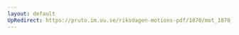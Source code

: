 ```yaml
---
layout: default
UpRedirect: https://pruto.im.uu.se/riksdagen-motions-pdf/1870/mot_1870__fk__25/mot_1870__fk__25-001.pdf
---
```

